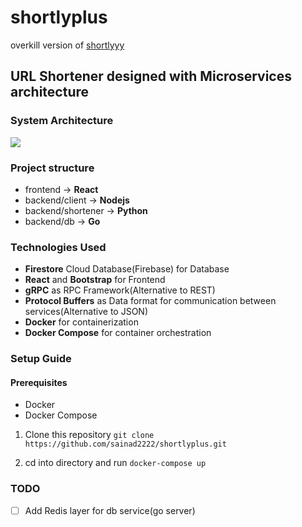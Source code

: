 # shortlyplus
overkill version of [shortlyyy](https://github.com/sainad2222/shortLY)

## URL Shortener designed with Microservices architecture

### System Architecture
![](https://user-images.githubusercontent.com/44405294/154860967-914d7ae1-cc97-48e4-b647-6d97988455ad.png)

### Project structure
- frontend -> **React**
- backend/client -> **Nodejs**
- backend/shortener -> **Python**
- backend/db -> **Go**

### Technologies Used
- **Firestore** Cloud Database(Firebase) for Database
- **React** and **Bootstrap** for Frontend
- **gRPC** as RPC Framework(Alternative to REST)
- **Protocol Buffers** as Data format for communication between services(Alternative to JSON)
- **Docker** for containerization
- **Docker Compose** for container orchestration

### Setup Guide
#### Prerequisites
- Docker
- Docker Compose
1. Clone this repository
  `git clone https://github.com/sainad2222/shortlyplus.git`

2. cd into directory and run 
  `docker-compose up`
 

### TODO
- [ ] Add Redis layer for db service(go server)
